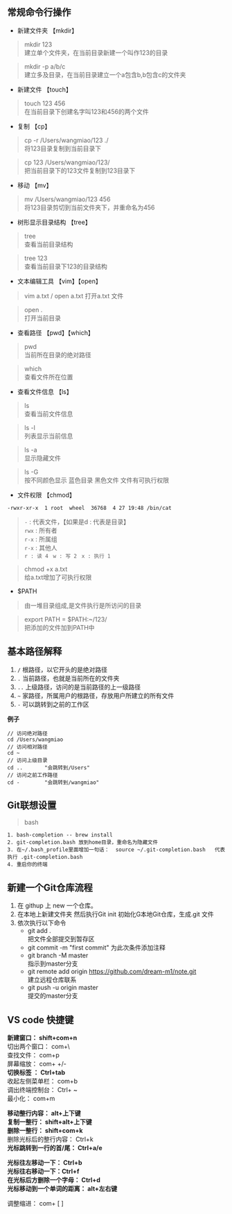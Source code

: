 ## 常规命令行操作
* 新建文件夹  【mkdir】
> mkdir 123   
建立单个文件夹，在当前目录新建一个叫作123的目录   

> mkdir -p a/b/c  
建立多及目录，在当前目录建立一个a包含b,b包含c的文件夹

* 新建文件 【touch】
> touch 123 456  
在当前目录下创建名字叫123和456的两个文件

* 复制 【cp】
> cp -r /Users/wangmiao/123 ./  
将123目录复制到当前目录下

> cp 123  /Users/wangmiao/123/  
把当前目录下的123文件复制到123目录下

* 移动 【mv】
> mv /Users/wangmiao/123 456  
将123目录剪切到当前文件夹下，并重命名为456

* 树形显示目录结构 【tree】
> tree   
查看当前目录结构  

> tree 123  
查看当前目录下123的目录结构

* 文本编辑工具 【vim】【open】
> vim a.txt  /  open a.txt
打开a.txt 文件

> open .  
打开当前目录

* 查看路径 【pwd】【which】
> pwd  
当前所在目录的绝对路径

> which  
查看文件所在位置

* 查看文件信息 【ls】
> ls   
查看当前文件信息

> ls -l  
列表显示当前信息

> ls -a  
显示隐藏文件

> ls -G   
按不同颜色显示 蓝色目录 黑色文件 文件有可执行权限

* 文件权限 【chmod】
```
-rwxr-xr-x  1 root  wheel  36768  4 27 19:48 /bin/cat
```

> `-` : 代表文件，【如果是d : 代表是目录】  
`rwx` : 所有者  
`r-x` : 所属组  
`r-x` : 其他人   
> `r : 读 4 `  `w : 写 2 `  `x : 执行 1`

> chmod +x a.txt  
给a.txt增加了可执行权限

* $PATH 
> 由一堆目录组成,是文件执行是所访问的目录

> export PATH = $PATH:~/123/  
把添加的文件加到PATH中

## 基本路径解释

1. `/` 根路径，以它开头的是绝对路径 
2. `.` 当前路径，也就是当前所在的文件夹
3. `..` 上级路径，访问的是当前路径的上一级路径
4. `~` 家路径，所属用户的根路径，存放用户所建立的所有文件
5. `-` 可以跳转到之前的工作区  

**例子**
```
// 访问绝对路径
cd /Users/wangmiao
// 访问相对路径
cd ~
// 访问上级目录
cd ..       "会跳转到/Users"
// 访问之前工作路径
cd -        "会跳转到/wangmiao"
```

## Git联想设置
> bash
```
1. bash-completion -- brew install
2. git-completion.bash 放到home目录，重命名为隐藏文件
3. 在~/.bash_profile里面增加一句话：  source ~/.git-completion.bash   代表执行 .git-completion.bash
4. 重启你的终端
```

## 新建一个Git仓库流程
1. 在 githup 上 new 一个仓库。
2. 在本地上新建文件夹 然后执行Git init 初始化G本地Git仓库，生成.git 文件
3. 依次执行以下命令
    + git add .  
    把文件全部提交到暂存区
    + git commit -m "first commit"
    为此次条件添加注释
    + git branch -M master  
    指示到master分支
    + git remote add origin https://github.com/dream-m1/note.git  
    建立远程仓库联系
    + git push -u origin master  
    提交的master分支

## VS code 快捷键

**新建窗口：      shift+com+n**  
切出两个窗口：   com+\  
查找文件：      com+p  
屏幕缩放：      com+ +/-  
**切换标签 ： Ctrl+tab**   
收起左侧菜单栏：  com+b  
调出终端控制台：  Ctrl+ ~  
最小化：  com+m  

**移动整行内容：  alt+上下键  
复制一整行：   shift+alt+上下键  
删除一整行：   shift+com+k**  
删除光标后的整行内容：  Ctrl+k  
**光标跳转到一行的首/尾：   Ctrl+a/e**

**光标往左移动一下：  Ctrl+b  
光标往右移动一下：Ctrl+f  
在光标后方删除一个字母：  Ctrl+d  
光标移动到一个单词的距离：  alt+左右键**    

调整缩进： com+ [ ]  

